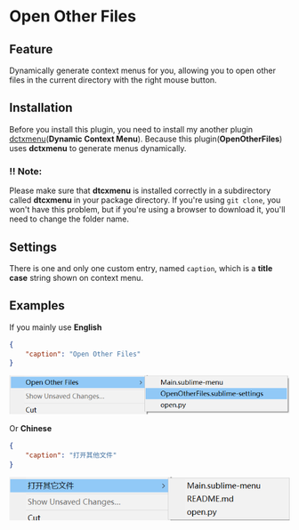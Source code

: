 # Open Other Files

## Feature
Dynamically generate context menus for you, allowing you to open other files in the current directory with the right mouse button.


## Installation
Before you install this plugin, you need to install my another plugin [dctxmenu](https://github.com/absop/dctxmenu)(**Dynamic Context Menu**). Because this plugin(**OpenOtherFiles**) uses **dctxmenu** to generate menus dynamically.

### !! Note:
Please make sure that **dtcxmenu** is installed correctly in a subdirectory called **dtcxmenu** in your package directory. If you're using `git clone`, you won't have this problem, but if you're using a browser to download it, you'll need to change the folder name.


## Settings

There is one and only one custom entry, named `caption`, which is a **title case** string shown on context menu.


## Examples
If you mainly use **English**
```json
{
    "caption": "Open Other Files"
}
```
![](image/en.png)

Or **Chinese**
```json
{
    "caption": "打开其他文件"
}
```
![](image/cn.png)
